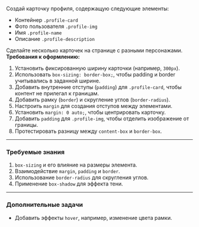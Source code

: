 Создай карточку профиля, содержащую следующие элементы:
- Контейнер `.profile-card`
- Фото пользователя `.profile-img`
- Имя `.profile-name`
- Описание `.profile-description`

Сделайте несколько карточек на странице с разными персонажами.
**Требования к оформлению:**
1. Установить фиксированную ширину карточки (например, `300px`).
2. Использовать `box-sizing: border-box;`, чтобы padding и border учитывались в заданной ширине.
3. Добавить внутренние отступы (`padding`) для `.profile-card`, чтобы контент не прилегал к границам.
4. Добавить рамку (`border`) и скругление углов (`border-radius`).
5. Настроить `margin` для создания отступов между элементами.
6. Установить `margin: 0 auto;`, чтобы центрировать карточку.
7. Добавить `padding` для `.profile-img`, чтобы отделить изображение от границы.
8. Протестировать разницу между `content-box` и `border-box`.

---

### Требуемые знания
1. `box-sizing` и его влияние на размеры элемента.
2. Взаимодействие `margin`, `padding` и `border`.
3. Использование `border-radius` для скругления углов.
4. Применение `box-shadow` для эффекта тени.

---

### Дополнительные задачи
- Добавить эффекты `hover`, например, изменение цвета рамки.